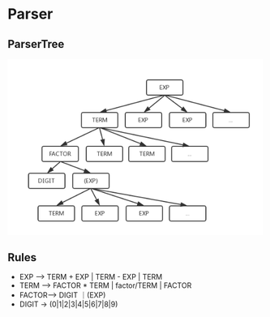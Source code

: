 # Parser

## ParserTree
![](https://github.com/YINNNER/ComplieLab/blob/master/Calculator/CalculatorParserTree.png)

## Rules
* EXP —> TERM + EXP | TERM - EXP | TERM
* TERM —> FACTOR * TERM | factor/TERM | FACTOR
* FACTOR—> DIGIT ｜(EXP)
* DIGIT -> (0|1|2|3|4|5|6|7|8|9)
